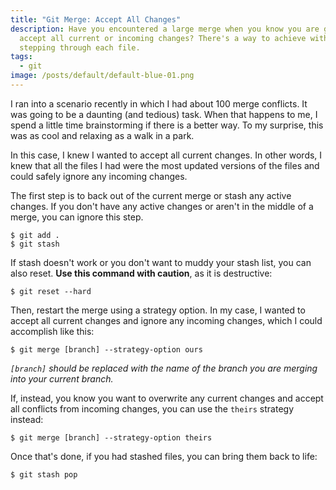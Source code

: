 ```yaml
---
title: "Git Merge: Accept All Changes"
description: Have you encountered a large merge when you know you are going to
  accept all current or incoming changes? There's a way to achieve without
  stepping through each file.
tags:
  - git
image: /posts/default/default-blue-01.png
---
```


I ran into a scenario recently in which I had about 100 merge conflicts. It was going to be a daunting (and tedious) task. When that happens to me, I spend a little time brainstorming if there is a better way. To my surprise, this was as cool and relaxing as a walk in a park.

In this case, I knew I wanted to accept all current changes. In other words, I knew that all the files I had were the most updated versions of the files and could safely ignore any incoming changes.

The first step is to back out of the current merge or stash any active changes. If you don't have any active changes or aren't in the middle of a merge, you can ignore this step.

    $ git add .
    $ git stash

If stash doesn't work or you don't want to muddy your stash list, you can also reset. **Use this command with caution**, as it is destructive:

    $ git reset --hard

Then, restart the merge using a strategy option. In my case, I wanted to accept all current changes and ignore any incoming changes, which I could accomplish like this:

    $ git merge [branch] --strategy-option ours

_`[branch]` should be replaced with the name of the branch you are merging into your current branch._

If, instead, you know you want to overwrite any current changes and accept all conflicts from incoming changes, you can use the `theirs` strategy instead:

    $ git merge [branch] --strategy-option theirs

Once that's done, if you had stashed files, you can bring them back to life:

    $ git stash pop
